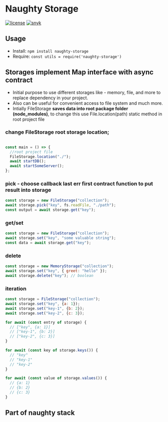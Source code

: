 # Naughty Storage
[![license](https://img.shields.io/badge/license-MIT-blue.svg)](https://github.com/NaughtySora/naughty-storage/blob/master/LICENSE)
[![snyk](https://snyk.io/test/github/NaughtySora/naughty-storage/badge.svg)](https://snyk.io/test/github/NaughtySora/naughty-storage)

## Usage
- Install: `npm install naughty-storage`
- Require: `const utils = require('naughty-storage')`


## Storages implement Map interface with async contract

- Initial purpose to use different storages like - memory, file, and more to replace dependency in your project.
- Also can be useful for convenient access to file system and much more.
- Intially FileStorage **saves data into root package folder (node_modules)**, to change this use File.location(path) static method in root project file

### change FileStorage root storage location;
```js

const main = () => {
  //root project file
  FileStorage.location("./");
  await startDB();
  await startSomeServer();
};
```

### pick - choose callback last err first contract function to put result into storage 

```js
const storage = new FileStorage("collection");
await storage.pick("key", fs.readFile, "./path");
const output = await storage.get("key");
```

### get/set
```js
const storage = new FileStorage("collection");
await storage.set("key", "some valuable string");
const data = await storage.get("key");
```

### delete
```js 
const storage = new MemoryStorage("collection");
await storage.set("key", { greet: "hello" });
await storage.delete("key"); // boolean
```

### iteration
```js 
const storage = FileStorage("collection");
await storage.set("key", {a: 1});
await storage.set("key-1", {b: 2});
await storage.set("key-2", {c: 3});

for await (const entry of storage) {
  // ["key", {a: 1}]
  // ["key-1", {b: 2}]
  // ["key-2", {c: 3}]
}

for await (const key of storage.keys()) {
  // "key"
  // "key-1"
  // "key-2"
}

for await (const value of storage.values()) {
  // {a: 1}
  // {b: 2}
  // {c: 3}
}
```

## Part of naughty stack

